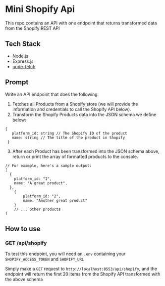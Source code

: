 # Mini Shopify Api

This repo contains an API with one endpoint that returns transformed data from the Shopify REST API

## Tech Stack

- Node.js
- Express.js
- [node-fetch](https://www.npmjs.com/package/node-fetch)


## Prompt

Write an API endpoint that does the following: 
1. Fetches all Products from a Shopify store (we will provide the information and credentials to call the Shopify API below).
2. Transform the Shopify Products data into the JSON schema we define below:
```
{
   platform_id: string // The Shopify ID of the product
   name: string // The title of the product in Shopify
 }
```
3. After each Product has been transformed into the JSON schema above, return or print the array of formatted products to the console.
```
// For example, here's a sample output:
[
  {
    platform_id: "1",
    name: "A great product",
  },
	{
		platform_id: "2",
		name: "Another great product"
	}
	// ... other products
]
```

## How to use

### GET /api/shopify

To test this endpoint, you will need an `.env` containing your `SHOPIFY_ACCESS_TOKEN` and `SHOPIFY_URL`

Simply make a `GET` request to `http://localhost:8553/api/shopify`, and the endpoint will return the first 20 items from the Shopify API transformed with the above schema